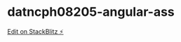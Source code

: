 # datncph08205-angular-ass

[Edit on StackBlitz ⚡️](https://stackblitz.com/edit/datncph08205-angular-ass)